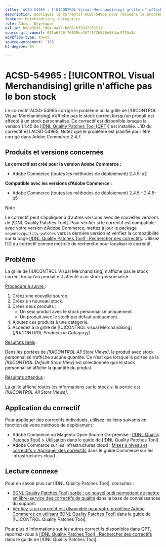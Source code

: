 ```yaml
---
title: 'ACSD-54965 : [!UICONTROL Visual Merchandising] grille n''affiche pas le bon stock'
description: Appliquez le correctif ACSD-54965 pour résoudre le problème d’Adobe Commerce où la grille de [!UICONTROL Visual Merchandising] n’affiche pas le stock correct lorsqu’un produit est affecté au stock personnalisé.
feature: Merchandising, Categories
role: Admin, Developer
exl-id: bd8a3547-1d84-4a17-b006-b35d92256211
source-git-commit: 011a6f46f76029eaf67f172b576e58dac9710a3d
workflow-type: tm+mt
source-wordcount: '383'
ht-degree: 0%

---
```


# ACSD-54965 : [!UICONTROL Visual Merchandising] grille n&#39;affiche pas le bon stock

Le correctif ACSD-54965 corrige le problème où la grille de [!UICONTROL Visual Merchandising] n’affiche pas le stock correct lorsqu’un produit est affecté à un stock personnalisé. Ce correctif est disponible lorsque la version 1.1.45 de [[!DNL Quality Patches Tool (QPT)]](https://experienceleague.adobe.com/fr/docs/commerce-operations/tools/quality-patches-tool/quality-patches-tool-to-self-serve-quality-patches) est installée. L’ID du correctif est ACSD-54965. Notez que le problème est planifié pour être corrigé dans Adobe Commerce 2.4.7.

## Produits et versions concernés

**Le correctif est créé pour la version Adobe Commerce :**

* Adobe Commerce (toutes les méthodes de déploiement) 2.4.5-p2

**Compatible avec les versions d’Adobe Commerce :**

* Adobe Commerce (toutes les méthodes de déploiement) 2.4.5 - 2.4.5-p5

>[!NOTE]
>
>Le correctif peut s’appliquer à d’autres versions avec de nouvelles versions de [!DNL Quality Patches Tool]. Pour vérifier si le correctif est compatible avec votre version d’Adobe Commerce, mettez à jour le package `magento/quality-patches` vers la dernière version et vérifiez la compatibilité sur la page [[!DNL Quality Patches Tool] : Rechercher des correctifs](https://experienceleague.adobe.com/tools/commerce-quality-patches/index.html?lang=fr). Utilisez l’ID du correctif comme mot-clé de recherche pour localiser le correctif.

## Problème

La grille de [!UICONTROL Visual Merchandising] n’affiche pas le stock correct lorsqu’un produit est affecté à un stock personnalisé.

<u>Procédure à suivre </u> :

1. Créez une nouvelle source.
1. Créez un nouveau stock.
1. Créez deux produits :
   * Un seul produit avec le stock personnalisé uniquement.
   * Un produit avec le stock par défaut uniquement.
1. Ajoutez ces produits à une catégorie.
1. Accédez à la grille de [!UICONTROL visual Merchandising] (*[!UICONTROL Products in Category]*).

<u>Résultats réels</u> :

Dans les portées de *[!UICONTROL All Store Views]*, le produit avec stock personnalisé n’affiche aucune quantité. Ce n’est que lorsque la portée de la *[!UICONTROL Default Store View]* est sélectionnée que le stock personnalisé affiche la quantité du produit.

<u>Résultats attendus</u> :

La grille affiche toutes les informations sur le stock si la portée est *[!UICONTROL All Store Views]*.

## Application du correctif

Pour appliquer des correctifs individuels, utilisez les liens suivants en fonction de votre méthode de déploiement :

* Adobe Commerce ou Magento Open Source On-premise : [[!DNL Quality Patches Tool] > Utilisation](/help/tools/quality-patches-tool/usage.md) dans le guide de [!DNL Quality Patches Tool].
* Adobe Commerce sur les infrastructures cloud : [Mises à niveau et correctifs > Appliquer des correctifs](https://experienceleague.adobe.com/docs/commerce-cloud-service/user-guide/develop/upgrade/apply-patches.html?lang=fr) dans le guide Commerce sur les infrastructures cloud .

## Lecture connexe

Pour en savoir plus sur [!DNL Quality Patches Tool], consultez :

* [[!DNL Quality Patches Tool] sortie : un nouvel outil permettant de mettre en libre-service des correctifs de qualité](https://experienceleague.adobe.com/fr/docs/commerce-operations/tools/quality-patches-tool/quality-patches-tool-to-self-serve-quality-patches) dans la base de connaissances du support.
* [Vérifiez si un correctif est disponible pour votre problème Adobe Commerce en utilisant [!DNL Quality Patches Tool]](/help/tools/quality-patches-tool/patches-available-in-qpt/check-patch-for-magento-issue-with-magento-quality-patches.md) dans le guide de [!UICONTROL Quality Patches Tool].


Pour plus d’informations sur les autres correctifs disponibles dans QPT, reportez-vous à [[!DNL Quality Patches Tool] : Rechercher des correctifs](https://experienceleague.adobe.com/tools/commerce-quality-patches/index.html?lang=fr) dans le guide de [!DNL Quality Patches Tool].
